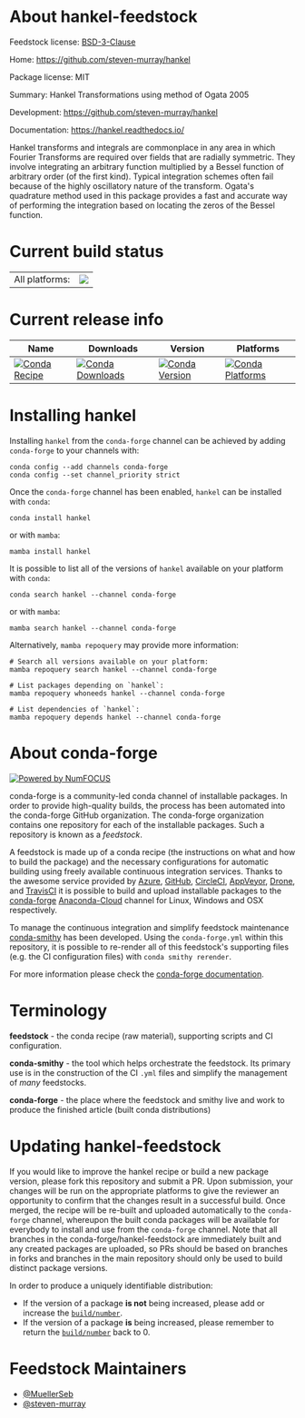 About hankel-feedstock
======================

Feedstock license: [BSD-3-Clause](https://github.com/conda-forge/hankel-feedstock/blob/main/LICENSE.txt)

Home: https://github.com/steven-murray/hankel

Package license: MIT

Summary: Hankel Transformations using method of Ogata 2005

Development: https://github.com/steven-murray/hankel

Documentation: https://hankel.readthedocs.io/

Hankel transforms and integrals are commonplace in any area in which Fourier Transforms are required over fields that are radially symmetric.
They involve integrating an arbitrary function multiplied by a Bessel function of arbitrary order (of the first kind).
Typical integration schemes often fail because of the highly oscillatory nature of the transform.
Ogata's quadrature method used in this package provides a fast and accurate way of performing the integration based on locating the zeros of the Bessel function.


Current build status
====================


<table><tr><td>All platforms:</td>
    <td>
      <a href="https://dev.azure.com/conda-forge/feedstock-builds/_build/latest?definitionId=8503&branchName=main">
        <img src="https://dev.azure.com/conda-forge/feedstock-builds/_apis/build/status/hankel-feedstock?branchName=main">
      </a>
    </td>
  </tr>
</table>

Current release info
====================

| Name | Downloads | Version | Platforms |
| --- | --- | --- | --- |
| [![Conda Recipe](https://img.shields.io/badge/recipe-hankel-green.svg)](https://anaconda.org/conda-forge/hankel) | [![Conda Downloads](https://img.shields.io/conda/dn/conda-forge/hankel.svg)](https://anaconda.org/conda-forge/hankel) | [![Conda Version](https://img.shields.io/conda/vn/conda-forge/hankel.svg)](https://anaconda.org/conda-forge/hankel) | [![Conda Platforms](https://img.shields.io/conda/pn/conda-forge/hankel.svg)](https://anaconda.org/conda-forge/hankel) |

Installing hankel
=================

Installing `hankel` from the `conda-forge` channel can be achieved by adding `conda-forge` to your channels with:

```
conda config --add channels conda-forge
conda config --set channel_priority strict
```

Once the `conda-forge` channel has been enabled, `hankel` can be installed with `conda`:

```
conda install hankel
```

or with `mamba`:

```
mamba install hankel
```

It is possible to list all of the versions of `hankel` available on your platform with `conda`:

```
conda search hankel --channel conda-forge
```

or with `mamba`:

```
mamba search hankel --channel conda-forge
```

Alternatively, `mamba repoquery` may provide more information:

```
# Search all versions available on your platform:
mamba repoquery search hankel --channel conda-forge

# List packages depending on `hankel`:
mamba repoquery whoneeds hankel --channel conda-forge

# List dependencies of `hankel`:
mamba repoquery depends hankel --channel conda-forge
```


About conda-forge
=================

[![Powered by
NumFOCUS](https://img.shields.io/badge/powered%20by-NumFOCUS-orange.svg?style=flat&colorA=E1523D&colorB=007D8A)](https://numfocus.org)

conda-forge is a community-led conda channel of installable packages.
In order to provide high-quality builds, the process has been automated into the
conda-forge GitHub organization. The conda-forge organization contains one repository
for each of the installable packages. Such a repository is known as a *feedstock*.

A feedstock is made up of a conda recipe (the instructions on what and how to build
the package) and the necessary configurations for automatic building using freely
available continuous integration services. Thanks to the awesome service provided by
[Azure](https://azure.microsoft.com/en-us/services/devops/), [GitHub](https://github.com/),
[CircleCI](https://circleci.com/), [AppVeyor](https://www.appveyor.com/),
[Drone](https://cloud.drone.io/welcome), and [TravisCI](https://travis-ci.com/)
it is possible to build and upload installable packages to the
[conda-forge](https://anaconda.org/conda-forge) [Anaconda-Cloud](https://anaconda.org/)
channel for Linux, Windows and OSX respectively.

To manage the continuous integration and simplify feedstock maintenance
[conda-smithy](https://github.com/conda-forge/conda-smithy) has been developed.
Using the ``conda-forge.yml`` within this repository, it is possible to re-render all of
this feedstock's supporting files (e.g. the CI configuration files) with ``conda smithy rerender``.

For more information please check the [conda-forge documentation](https://conda-forge.org/docs/).

Terminology
===========

**feedstock** - the conda recipe (raw material), supporting scripts and CI configuration.

**conda-smithy** - the tool which helps orchestrate the feedstock.
                   Its primary use is in the construction of the CI ``.yml`` files
                   and simplify the management of *many* feedstocks.

**conda-forge** - the place where the feedstock and smithy live and work to
                  produce the finished article (built conda distributions)


Updating hankel-feedstock
=========================

If you would like to improve the hankel recipe or build a new
package version, please fork this repository and submit a PR. Upon submission,
your changes will be run on the appropriate platforms to give the reviewer an
opportunity to confirm that the changes result in a successful build. Once
merged, the recipe will be re-built and uploaded automatically to the
`conda-forge` channel, whereupon the built conda packages will be available for
everybody to install and use from the `conda-forge` channel.
Note that all branches in the conda-forge/hankel-feedstock are
immediately built and any created packages are uploaded, so PRs should be based
on branches in forks and branches in the main repository should only be used to
build distinct package versions.

In order to produce a uniquely identifiable distribution:
 * If the version of a package **is not** being increased, please add or increase
   the [``build/number``](https://docs.conda.io/projects/conda-build/en/latest/resources/define-metadata.html#build-number-and-string).
 * If the version of a package **is** being increased, please remember to return
   the [``build/number``](https://docs.conda.io/projects/conda-build/en/latest/resources/define-metadata.html#build-number-and-string)
   back to 0.

Feedstock Maintainers
=====================

* [@MuellerSeb](https://github.com/MuellerSeb/)
* [@steven-murray](https://github.com/steven-murray/)

